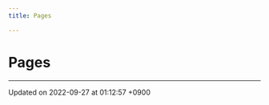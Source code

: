```yaml
---
title: Pages

---
```


# Pages







-------------------------------

Updated on 2022-09-27 at 01:12:57 +0900
